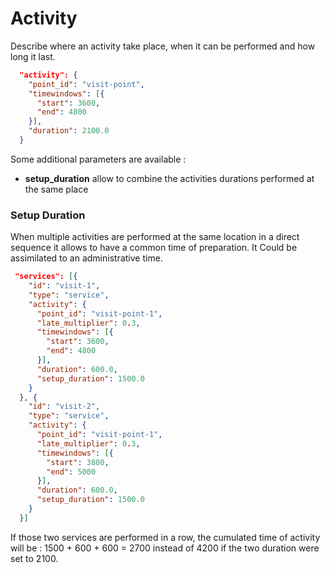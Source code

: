 # Activity

Describe where an activity take place, when it can be performed and how long it last.
```json
  "activity": {
    "point_id": "visit-point",
    "timewindows": [{
      "start": 3600,
      "end": 4800
    }],
    "duration": 2100.0
  }
```
Some additional parameters are available :
* **setup_duration** allow to combine the activities durations performed at the same place

### Setup Duration
When multiple activities are performed at the same location in a direct sequence it allows to have a common time of preparation. It Could be assimilated to an administrative time.
```json
 "services": [{
    "id": "visit-1",
    "type": "service",
    "activity": {
      "point_id": "visit-point-1",
      "late_multiplier": 0.3,
      "timewindows": [{
        "start": 3600,
        "end": 4800
      }],
      "duration": 600.0,
      "setup_duration": 1500.0
    }
  }, {
    "id": "visit-2",
    "type": "service",
    "activity": {
      "point_id": "visit-point-1",
      "late_multiplier": 0.3,
      "timewindows": [{
        "start": 3800,
        "end": 5000
      }],
      "duration": 600.0,
      "setup_duration": 1500.0
    }
  }]
```
If those two services are performed in a row, the cumulated time of activity will be : 1500 + 600 + 600 = 2700 instead of 4200 if the two duration were set to 2100.

